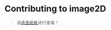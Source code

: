 # Contributing to image2D

> 请[点击此处](https://yelloxing.gitee.io/image2d/#/course/author?fixed=top)进行查看！
